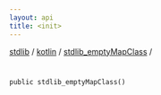 ```yaml
---
layout: api
title: <init>
---
```

[stdlib](../../index.html) / [kotlin](../index.html) / [stdlib_emptyMapClass](index.html) / [<init>](_init_.html)

# <init>

```
public stdlib_emptyMapClass()
```
